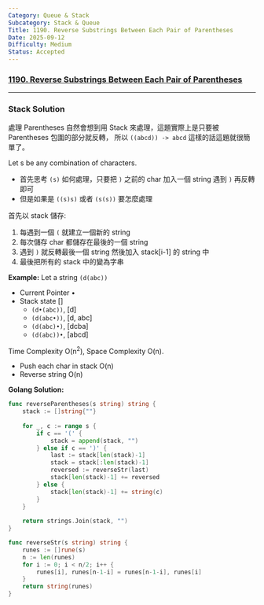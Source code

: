 ```yaml
---
Category: Queue & Stack
Subcategory: Stack & Queue
Title: 1190. Reverse Substrings Between Each Pair of Parentheses
Date: 2025-09-12
Difficulty: Medium
Status: Accepted
---
```

### [1190. Reverse Substrings Between Each Pair of Parentheses]

---

### Stack Solution

處理 Parentheses 自然會想到用 Stack 來處理，這題實際上是只要被 Parentheses 包圍的部分就反轉，
所以 `((abcd)) -> abcd` 這樣的話這題就很簡單了。

Let s be any combination of characters.
-	首先思考 `(s)` 如何處理，只要把 `)` 之前的 char 加入一個 string 遇到 `)` 再反轉即可
-	但是如果是 `((s)s)` 或者 `(s(s))` 要怎麼處理

首先以 stack 儲存:
1.	每遇到一個 `(` 就建立一個新的 string
2.	每次儲存 char 都儲存在最後的一個 string
3.	遇到 `)` 就反轉最後一個 string 然後加入 stack[i-1] 的 string 中
4.	最後把所有的 stack 中的變為字串

**Example:**
Let a string `(d(abc))`
-	Current Pointer •
-	Stack state [] 
	-	`(d•(abc))`, [d]
	-	`(d(abc•))`, [d, abc]
	-	`(d(abc)•)`, [dcba]
	-	`(d(abc))•`, [abcd]

Time Complexity O(n<sup>2</sup>), Space Complexity O(n).
-	Push each char in stack O(n)
-	Reverse string O(n)

**Golang Solution:**
```go
func reverseParentheses(s string) string {
	stack := []string{""}
	
	for _, c := range s {
		if c == '(' {
			stack = append(stack, "")
		} else if c == ')' {
			last := stack[len(stack)-1]
			stack = stack[:len(stack)-1]
			reversed := reverseStr(last)
			stack[len(stack)-1] += reversed
		} else {
			stack[len(stack)-1] += string(c)
		}
	}
	
	return strings.Join(stack, "")
}

func reverseStr(s string) string {
	runes := []rune(s)
	n := len(runes)
	for i := 0; i < n/2; i++ {
		runes[i], runes[n-1-i] = runes[n-1-i], runes[i]
	}
	return string(runes)
}
```

[1190. Reverse Substrings Between Each Pair of Parentheses]: https://leetcode.com/problems/reverse-substrings-between-each-pair-of-parentheses